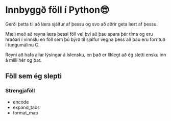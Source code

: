 # Innbyggð föll í Python😎

Gerði þetta til að læra sjálfur af þessu og svo að aðrir geta lært af þessu.

Mæli með að reyna læra þessi föll vel því að þau spara þér tíma og eru hraðari í vinnslu en föll sem þú býrð til sjálfur vegna þess að þau eru forrituð í tungumálinu C.

Reyni að hafa allar lýsingar á íslensku, en það er líklegt að ég sletti ensku inn á milli hér og þar.


## Föll sem ég slepti
### Strengjaföll
* encode
* expand_tabs
* format_map
